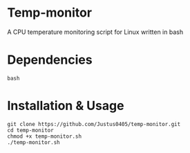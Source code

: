 # Temp-monitor
A CPU temperature monitoring script for Linux written in bash

# Dependencies
```plaintext
bash
```

# Installation & Usage
```shell
git clone https://github.com/Justus0405/temp-monitor.git
cd temp-monitor
chmod +x temp-monitor.sh
./temp-monitor.sh
```
